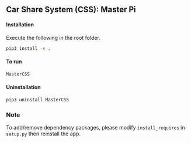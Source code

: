 ## Car Share System (CSS): Master Pi

#### Installation

Execute the following in the root folder.

```bash
pip3 install -e .
```

#### To run

```bash
MasterCSS
```

#### Uninstallation

```bash
pip3 uninstall MasterCSS
```



### Note

To add/remove dependency packages, please modify `install_requires` in `setup.py` then reinstall the app.